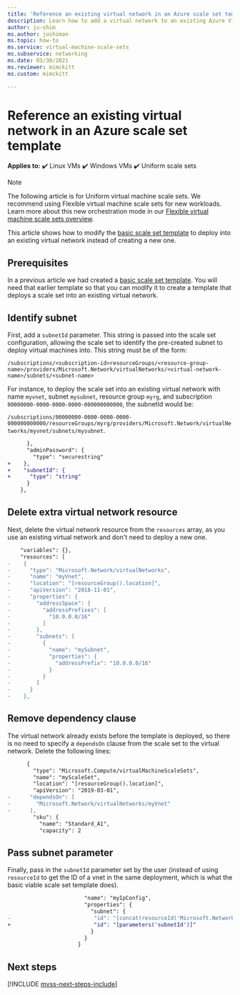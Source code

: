 ```yaml
---
title: 'Reference an existing virtual network in an Azure scale set template'
description: Learn how to add a virtual network to an existing Azure Virtual Machine Scale Set template
author: ju-shim
ms.author: jushiman
ms.topic: how-to
ms.service: virtual-machine-scale-sets
ms.subservice: networking
ms.date: 03/30/2021
ms.reviewer: mimckitt
ms.custom: mimckitt

---
```


# Reference an existing virtual network in an Azure scale set template

**Applies to:** :heavy_check_mark: Linux VMs :heavy_check_mark: Windows VMs :heavy_check_mark: Uniform scale sets

> [!NOTE]
> The following article is for Uniform virtual machine scale sets. We recommend using Flexible virtual machine scale sets for new workloads. Learn more about this new orchestration mode in our [Flexible virtual machine scale sets overview](flexible-virtual-machine-scale-sets.md).

This article shows how to modify the [basic scale set template](virtual-machine-scale-sets-mvss-start.md) to deploy into an existing virtual network instead of creating a new one.

## Prerequisites

In a previous article we had created a [basic scale set template](virtual-machine-scale-sets-mvss-start.md). You will need that earlier template so that you can modify it to create a template that deploys a scale set into an existing virtual network.

## Identify subnet

First, add a `subnetId` parameter. This string is passed into the scale set configuration, allowing the scale set to identify the pre-created subnet to deploy virtual machines into. This string must be of the form:

`/subscriptions/<subscription-id>resourceGroups/<resource-group-name>/providers/Microsoft.Network/virtualNetworks/<virtual-network-name>/subnets/<subnet-name>`


For instance, to deploy the scale set into an existing virtual network with name `myvnet`, subnet `mysubnet`, resource group `myrg`, and subscription `00000000-0000-0000-0000-000000000000`, the subnetId would be: 

`/subscriptions/00000000-0000-0000-0000-000000000000/resourceGroups/myrg/providers/Microsoft.Network/virtualNetworks/myvnet/subnets/mysubnet`.

```diff
      },
      "adminPassword": {
        "type": "securestring"
+    },
+    "subnetId": {
+      "type": "string"
      }
    },
```

## Delete extra virtual network resource

Next, delete the virtual network resource from the `resources` array, as you use an existing virtual network and don't need to deploy a new one.

```diff
    "variables": {},
    "resources": [
-    {
-      "type": "Microsoft.Network/virtualNetworks",
-      "name": "myVnet",
-      "location": "[resourceGroup().location]",
-      "apiVersion": "2018-11-01",
-      "properties": {
-        "addressSpace": {
-          "addressPrefixes": [
-            "10.0.0.0/16"
-          ]
-        },
-        "subnets": [
-          {
-            "name": "mySubnet",
-            "properties": {
-              "addressPrefix": "10.0.0.0/16"
-            }
-          }
-        ]
-      }
-    },
```
## Remove dependency clause

The virtual network already exists before the template is deployed, so there is no need to specify a `dependsOn` clause from the scale set to the virtual network. Delete the following lines:

```diff
      {
        "type": "Microsoft.Compute/virtualMachineScaleSets",
        "name": "myScaleSet",
        "location": "[resourceGroup().location]",
        "apiVersion": "2019-03-01",
-      "dependsOn": [
-        "Microsoft.Network/virtualNetworks/myVnet"
-      ],
        "sku": {
          "name": "Standard_A1",
          "capacity": 2
```

## Pass subnet parameter

Finally, pass in the `subnetId` parameter set by the user (instead of using `resourceId` to get the ID of a vnet in the same deployment, which is what the basic viable scale set template does).

```diff
                        "name": "myIpConfig",
                        "properties": {
                          "subnet": {
-                          "id": "[concat(resourceId('Microsoft.Network/virtualNetworks', 'myVnet'), '/subnets/mySubnet')]"
+                          "id": "[parameters('subnetId')]"
                          }
                        }
                      }
```


## Next steps

[!INCLUDE [mvss-next-steps-include](../../includes/mvss-next-steps.md)]

